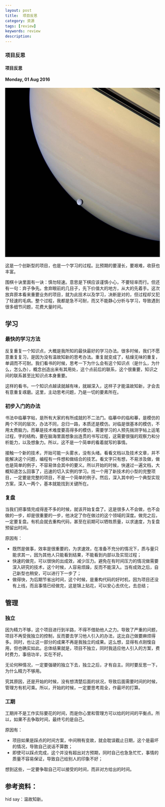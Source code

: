 ```yaml
---
layout: post
title:  项目反思
category: 资源
tags: [review]
keywords: review
description:
---
```


### 项目反思

#### 项目反思

#### Monday, 01 Aug 2016

![cassini](/../../assets/img/resource/2016/cassini_2.jpg)

这是一个创新型的项目，也是一个学习的过程。比预期的要漫长，要艰难，收获也丰富。

围棋十诀里面有一诀：慎勿轻速。意思是下棋应该谨慎小心，不要轻率而行。但还有一句：弃子争先。舍弃眼前的几目子，先下价值大的地方，从大的先着手。这次放弃原本看来重要业务的项目，就为此技术以及学习，决断是对的，但过程却又犯了轻速的毛病。整个过程，我都是急不可耐，而又不能静心分析与学习，导致遇到很多细节问题，花费大量时间。

## 学习

### 最快的学习方法

反复重复一个知识点，大概是我所知的最快最好的学习办法。很多时候，我们不愿意重复复习，是因为没有温故知新的思考办法。重复就变成了，枯燥无味的重复，单调而不可耐。我们看书的时候，思考一下为什么会有这个知识点（是什么，为什么，怎么办），概念创造出来有其用处，这个点前后的联系，这个很重要，知识之间的联系甚至比知识点本身重要。

这样的看书，一个知识点越读就越有味，就越深入，这样子才能温故知新，才会去有意重复琢磨。这里，主动思考问题，乃是一切的要素所在。

### 初步入门的办法

书法中临摹字帖，是所有大家的有所成就的不二法门。临摹中的临和摹，是模仿的两个不同的层次，办法不同，总归一路，本质还是模仿。对临是很基本的模仿，不用太费脑力。而摹是技术难度要高得多的模仿，需要学习的人预先揣测字帖上运笔过程，字的结构，要在脑海里面想象出连贯的书写过程，这需要很强的观察力和分析能力，以及想象力。所以，这不是一个简单的看着就写的事情。

接触一个新的技术，开始可能一头雾水，没有头绪。看看文档以及技术文章，并不能解决这个问题，编程有一件想和做结合的技艺。看文字只有想，不易涉及做，做也是简单的例子，不容易体会其中的要义。所以开始的时候，快速过一遍文档，大概知道怎么回事了，迅速的切入实例的学习。找一个用了新技术的小型的完整项目，一定要是完整的项目，不是一个简单的例子。然后，深入其中的一个典型实现方案，深入一两个，基本就能找到关键所在。

### 复盘

当我们把事情完成得差不多的时候，就该开始复盘了。这是很多人不会做，也不会做的一步，却是很重要的一步，他决定了你在做过的这个领域的深度。做完之后，一定要复盘。有机会就去重构代码，甚至在前期可以牺牲质量，以求速度，为复盘预留出时间。

原因有：
- 既然是做事，效率是很重要的，为求速效，在准备不充分的情况下，质与量只能求其一，因为其他人只能看到结果，不能看到内部以及实现过程；
- 快速的做完，可以很快的出成效，减少压力。避免在有时间压力的情况做需要深入研究的技术，这个时候，人容易烦躁，反而不能深入。当有成效之后，自己新型也稍安，可以进行下一步了；
- 做得快，为后期节省出时间，这个时候，是重构代码的好时机，因为项目还没有上线，而且事情已经做完，这是锦上贴花，可以安心去优化，去总结；

## 管理

### 独立

因为精力不够，这个项目进行到半路，不得不借助他人之力。导致了严重的问题，项目不再受我独立的控制，反而要去学习他人引入的办法，这比自己做要麻烦得多。同时，也让这一部分的成果不再是我独立的成果。这么想，显得有点刚愎自用，但也确实如此。总体结果就是，项目不独立，同时我适应他人引入的方案，费时费力，事倍功半，实在不好。

无论何种情况，一定要强硬的独立下去，独立之后，才有自主。同时要反思一下，为什么精力不够用。

究其原因，还是开始的时候，没有想清楚后面的状况，导致后面需要时间的时候，管理方有机可乘。所以，开始的时候，一定要思考周全，作最坏的打算。

### 工期

工期并不是工作实际要花的时间，而是你心里和管理方可以给的时间的平衡点。所以，如果不去争取时间，最终亏的是自己。

原因有：
- 项目如果是踩点的时间方案，中间稍有变故，就会耽误截止日期，这个是最坏的情况，导致自己说话不算数；
- 即使可以踩点完成，这个并没有超出对方预期，同时自己也急急忙忙，事情的质量不容易保证，导致自己给别人的印象不好；

想到这些，一定要争取自己可以接受的时间，而非对方给出的时间。


## 参考资料：

hid say：温故知新。
